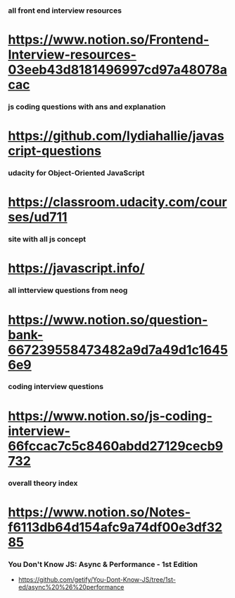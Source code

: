 ### all front end interview resources
# https://www.notion.so/Frontend-Interview-resources-03eeb43d8181496997cd97a48078acac

### js coding questions with ans and explanation
# https://github.com/lydiahallie/javascript-questions

### udacity for Object-Oriented JavaScript
# https://classroom.udacity.com/courses/ud711

### site with all js concept
# https://javascript.info/

### all intterview questions from neog
# https://www.notion.so/question-bank-667239558473482a9d7a49d1c16456e9

### coding interview questions
# https://www.notion.so/js-coding-interview-66fccac7c5c8460abdd27129cecb9732

### overall theory index
# https://www.notion.so/Notes-f6113db64d154afc9a74df00e3df3285

### You Don't Know JS: Async & Performance - 1st Edition
* https://github.com/getify/You-Dont-Know-JS/tree/1st-ed/async%20%26%20performance